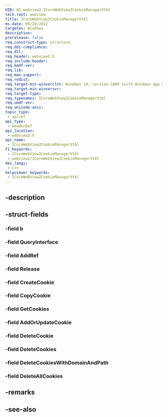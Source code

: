 ```yaml
---
UID: NS:webview2.ICoreWebView2CookieManagerVtbl
tech.root: webview
title: ICoreWebView2CookieManagerVtbl
ms.date: 09/20/2022
targetos: Windows
description: 
prerelease: false
req.construct-type: structure
req.ddi-compliance: 
req.dll: 
req.header: webview2.h
req.include-header: 
req.kmdf-ver: 
req.lib: 
req.max-support: 
req.redist: 
req.target-min-winverclnt: Windows 10, version 1809 (with Windows App SDK 1.1 or later)
req.target-min-winversvr: 
req.target-type: 
req.typenames: ICoreWebView2CookieManagerVtbl
req.umdf-ver: 
req.unicode-ansi: 
topic_type:
 - apiref
api_type:
 - HeaderDef
api_location:
 - webview2.h
api_name:
 - ICoreWebView2CookieManagerVtbl
f1_keywords:
 - ICoreWebView2CookieManagerVtbl
 - webview2/ICoreWebView2CookieManagerVtbl
dev_langs:
 - c++
helpviewer_keywords:
 - ICoreWebView2CookieManagerVtbl
---
```


## -description

## -struct-fields

### -field b

### -field QueryInterface

### -field AddRef

### -field Release

### -field CreateCookie

### -field CopyCookie

### -field GetCookies

### -field AddOrUpdateCookie

### -field DeleteCookie

### -field DeleteCookies

### -field DeleteCookiesWithDomainAndPath

### -field DeleteAllCookies

## -remarks

## -see-also

